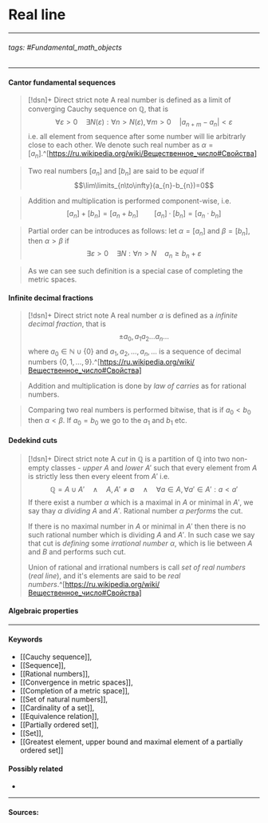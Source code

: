 # Real line
***
###### tags: #Fundamental_math_objects 
***
#### Cantor fundamental sequences
>[!dsn]+ Direct strict note
>A real number is defined as a limit of converging Cauchy sequence on $\mathbb{Q}$, that is
>$$\forall\varepsilon>0\quad\exists N(\varepsilon):\forall n>N(\varepsilon),\forall m>0\quad|a_{n+m}-a_{n}|<\varepsilon$$
>i.e. all element from sequence after some number will lie arbitrarly close to each other.
>We denote such real number as $\alpha=[a_{n}]$.^[https://ru.wikipedia.org/wiki/Вещественное_число#Свойства]

>Two real numbers $[a_{n}]$ and $[b_{n}]$ are said to be *equal* if 
>$$\lim\limits_{n\to\infty}(a_{n}-b_{n})=0$$

>Addition and multiplication is performed component-wise, i.e.
>$$[a_{n}]+[b_{n}]=[a_{n}+b_{n}]\qquad[a_{n}]\cdot[b_{n}]=[a_{n}\cdot b_{n}]$$

>Partial order can be introduces as follows: let $\alpha=[a_{n}]$ and $\beta=[b_{n}]$, then $\alpha>\beta$ if
>$$\exists\varepsilon>0\quad\exists N:\forall n>N\quad a_{n}\ge b_{n}+\varepsilon$$

>As we can see such definition is a special case of completing the metric spaces.

#### Infinite decimal fractions
>[!dsn]+ Direct strict note
>A real number $\alpha$ is defined as a *infinite decimal fraction*, that is
>$$\pm a_{0},a_{1}a_{2}\dots a_{n}\dots$$
>where $a_{0}\in\mathbb{N}\cup\{0\}$ and $a_{1},a_{2},\dots,a_{n},\dots$ is a sequence of decimal numbers $\{0,1,\dots,9\}$.^[https://ru.wikipedia.org/wiki/Вещественное_число#Свойства]

>Addition and multiplication is done by *law of carries* as for rational numbers.

>Comparing two real numbers is performed bitwise, that is if $a_{0}<b_{0}$ then $\alpha<\beta$. If $a_{0}=b_{0}$ we go to the $a_{1}$ and $b_{1}$ etc. 

#### Dedekind cuts
>[!dsn]+ Direct strict note
>A *cut* in $\mathbb{Q}$ is a partition of $\mathbb{Q}$ into two non-empty classes - *upper* $A$ and *lower* $A'$ such that every element from $A$ is strictly less then every eleent from $A'$ i.e.
>$$\mathbb{Q}=A\cup A'\quad\land\quad A,A'\ne\emptyset\quad\land\quad\forall a\in A,\forall a'\in A':a<a'$$
>If there exist a number $\alpha$ which is a maximal in $A$ or minimal in $A'$, we say thay $\alpha$ *dividing* $A$ and $A'$. Rational number $\alpha$ *performs* the cut.
>
>If there is no maximal number in $A$ or minimal in $A'$ then there is no such rational number which is dividing $A$ and $A'$. In such case we say that cut is *defining* some *irrational number* $\alpha$, which is lie between $A$ and $B$ and performs such cut.
>
>Union of rational and irrational numbers is call *set of real numbers* (*real line*), and it's elements are said to be *real numbers*.^[https://ru.wikipedia.org/wiki/Вещественное_число#Свойства]

#### Algebraic properties

***
#### Keywords
- [[Cauchy sequence]],
- [[Sequence]],
- [[Rational numbers]],
- [[Convergence in metric spaces]],
- [[Completion of a metric space]],
- [[Set of natural numbers]],
- [[Cardinality of a set]],
- [[Equivalence relation]],
- [[Partially ordered set]],
- [[Set]],
- [[Greatest element, upper bound and maximal element of a partially ordered set]]
#### Possibly related
- 
***
#### Sources: